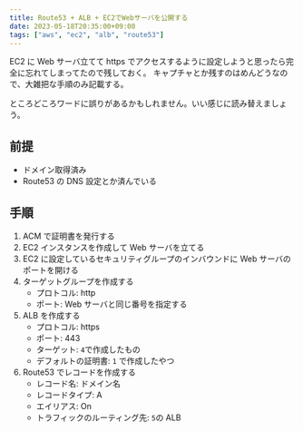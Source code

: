 ```yaml
---
title: Route53 + ALB + EC2でWebサーバを公開する
date: 2023-05-18T20:35:00+09:00
tags: ["aws", "ec2", "alb", "route53"]
---
```


EC2 に Web サーバ立てて https でアクセスするように設定しようと思ったら完全に忘れてしまってたので残しておく。
キャプチャとか残すのはめんどうなので、大雑把な手順のみ記載する。

ところどころワードに誤りがあるかもしれません。いい感じに読み替えましょう。

## 前提

- ドメイン取得済み
- Route53 の DNS 設定とか済んでいる

## 手順

1. ACM で証明書を発行する
2. EC2 インスタンスを作成して Web サーバを立てる
3. EC2 に設定しているセキュリティグループのインバウンドに Web サーバのポートを開ける
4. ターゲットグループを作成する
   - プロトコル: http
   - ポート: Web サーバと同じ番号を指定する
5. ALB を作成する
   - プロトコル: https
   - ポート: 443
   - ターゲット: `4`で作成したもの
   - デフォルトの証明書: `1` で作成したやつ
6. Route53 でレコードを作成する
   - レコード名: ドメイン名
   - レコードタイプ: A
   - エイリアス: On
   - トラフィックのルーティング先: `5`の ALB
